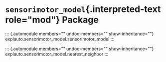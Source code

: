 # `sensorimotor_model`{.interpreted-text role="mod"} Package

::: {.automodule members="" undoc-members="" show-inheritance=""}
explauto.sensorimotor_model.sensorimotor_model
:::

::: {.automodule members="" undoc-members="" show-inheritance=""}
explauto.sensorimotor_model.nearest_neighbor
:::
